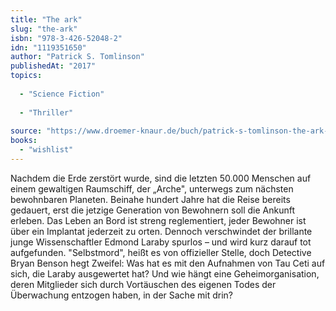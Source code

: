 ```yaml
---
title: "The ark"
slug: "the-ark"
isbn: "978-3-426-52048-2"
idn: "1119351650"
author: "Patrick S. Tomlinson"
publishedAt: "2017"
topics:
  
  - "Science Fiction"
    
  - "Thriller"
    
source: "https://www.droemer-knaur.de/buch/patrick-s-tomlinson-the-ark-die-letzte-reise-der-menschheit-9783426520482"
books: 
  - "wishlist"
---
```

Nachdem die Erde zerstört wurde, sind die letzten 50.000 Menschen auf einem 
gewaltigen Raumschiff, der „Arche", unterwegs zum nächsten bewohnbaren 
Planeten. Beinahe hundert Jahre hat die Reise bereits gedauert, erst die 
jetzige Generation von Bewohnern soll die Ankunft erleben. Das Leben an Bord 
ist streng reglementiert, jeder Bewohner ist über ein Implantat jederzeit zu 
orten. Dennoch verschwindet der brillante junge Wissenschaftler Edmond Laraby 
spurlos – und wird kurz darauf tot aufgefunden. "Selbstmord", heißt es von 
offizieller Stelle, doch Detective Bryan Benson hegt Zweifel: Was hat es mit 
den Aufnahmen von Tau Ceti auf sich, die Laraby ausgewertet hat? Und wie hängt 
eine Geheimorganisation, deren Mitglieder sich durch Vortäuschen des eigenen 
Todes der Überwachung entzogen haben, in der Sache mit drin?